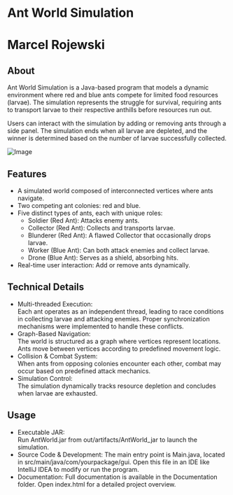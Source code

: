 # Ant World Simulation
# Marcel Rojewski
## About

Ant World Simulation is a Java-based program that models a dynamic environment where red and blue ants compete for limited food resources (larvae). The simulation represents the struggle for survival, requiring ants to transport larvae to their respective anthills before resources run out.
  
Users can interact with the simulation by adding or removing ants through a side panel. The simulation ends when all larvae are depleted, and the winner is determined based on the number of larvae successfully collected.

![Image](https://github.com/user-attachments/assets/31c87731-06e5-4a94-8be5-43723317d7c5)  

## Features
- A simulated world composed of interconnected vertices where ants navigate.
- Two competing ant colonies: red and blue. 
- Five distinct types of ants, each with unique roles:  
    - Soldier (Red Ant): Attacks enemy ants.  
    - Collector (Red Ant): Collects and transports larvae.  
    - Blunderer (Red Ant): A flawed Collector that occasionally drops larvae.  
    - Worker (Blue Ant): Can both attack enemies and collect larvae.  
    - Drone (Blue Ant): Serves as a shield, absorbing hits.  
- Real-time user interaction: Add or remove ants dynamically.

## Technical Details
- Multi-threaded Execution:  
Each ant operates as an independent thread, leading to race conditions in collecting larvae and attacking enemies. Proper synchronization mechanisms were implemented to handle these conflicts.
- Graph-Based Navigation:  
The world is structured as a graph where vertices represent locations. Ants move between vertices according to predefined movement logic.
- Collision & Combat System:  
When ants from opposing colonies encounter each other, combat may occur based on predefined attack mechanics.
- Simulation Control:  
The simulation dynamically tracks resource depletion and concludes when larvae are exhausted.
## Usage
- Executable JAR:  
Run AntWorld.jar from out/artifacts/AntWorld_jar to launch the simulation.
- Source Code & Development:
The main entry point is Main.java, located in src/main/java/com/yourpackage/gui. Open this file in an IDE like IntelliJ IDEA to modify or run the program.
- Documentation:
Full documentation is available in the Documentation folder. Open index.html for a detailed project overview.